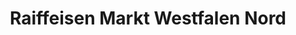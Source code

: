 ---
title: "Raiffeisen Markt Westfalen Nord"
url: /hoerstel/raiffeisen-markt-westfalen-nord/
shop: Landwirtschaftlich
---